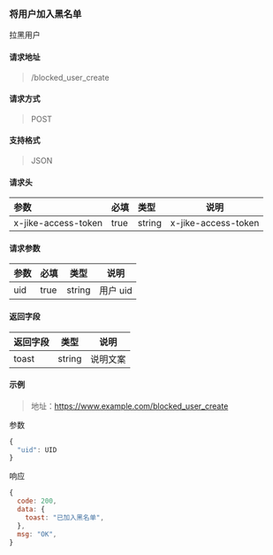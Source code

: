 ### 将用户加入黑名单

拉黑用户

#### 请求地址

> /blocked_user_create

#### 请求方式

> POST

#### 支持格式

> JSON


#### 请求头

| 参数                | 必填 | 类型   | 说明                |
| :------------------ | :--- | :----- | ------------------- |
| x-jike-access-token | true | string | x-jike-access-token |

#### 请求参数

| 参数 | 必填 | 类型 |说明|
| ---- | ---- | ---- |----|
| uid | true | string |用户 uid|



#### 返回字段

| 返回字段 | 类型   | 说明     |
| -------- | ------ | -------- |
| toast    | string | 说明文案 |




#### 示例

> 地址：https://www.example.com/blocked_user_create

参数

```javascript
{
  "uid": UID
}
```

响应

``` javascript
{
  code: 200,
  data: {
    toast: "已加入黑名单",
  },
  msg: "OK",
}
```